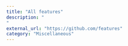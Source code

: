 ```yaml
---
title: "All features"
description: "
"
external_url: "https://github.com/features"
category: "Miscellaneous"
---
```

